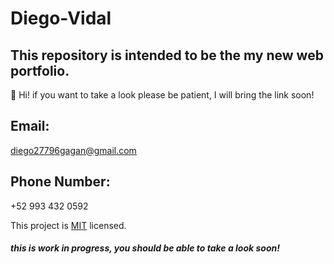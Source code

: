 # Diego-Vidal
## This repository is intended to be the my new web portfolio.

👋 Hi! if you want to take a look please be patient, 
I will bring the link soon!

## Email: 
diego27796gagan@gmail.com


## Phone Number:
+52 993 432 0592

This project is [MIT](./LICENSE) licensed.

##### this is work in progress, you should be able to take a look soon!


